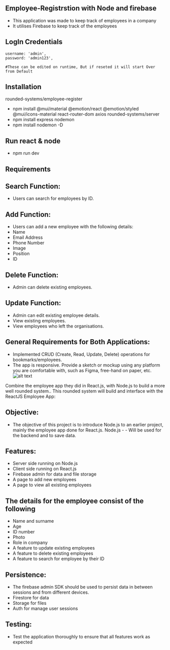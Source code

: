 
## Employee-Registrstion with Node and firebase
- This application was made to keep track of employees in a company
- It utilises Firebase to keep track of the employees 


## LogIn Credentials

    username: 'admin',
    password: 'admin123',

    #These can be edited on runtime, But if reseted it will start Over from Default

## Installation
rounded-systems/employee-register
- npm install @mui/material @emotion/react @emotion/styled @mui/icons-material react-router-dom axios
rounded-systems/server
- npm install express nodemon
- npm install nodemon -D
## Run react & node
- npm run dev
## Requirements
## Search Function:
- Users can search for employees by ID.
## Add Function:
- Users can add a new employee with the following details:
- Name
- Email Address
- Phone Number
- Image
- Position
- ID
## Delete Function: 
- Admin can delete existing employees.
## Update Function: 
- Admin can edit existing employee details.
- View existing employees.
- View employees who left the organisations.
## General Requirements for Both Applications:
- Implemented CRUD (Create, Read, Update, Delete) operations for bookmarks/employees.
- The app is responsive.
Provide a sketch or mockup using any platform you are comfortable with, such as Figma, free-hand on paper, etc.
![alt text](image.png)

Combine the employee app they did in React.js, with Node.js to build a more well rounded system..
This rounded system will build and interface with the ReactJS Employee App:
## Objective:
- The objective of this project is to introduce Node.js to an earlier project, mainly the employee app done for React.js. Node.js - - Will be used for the backend and to save data.

## Features:
- Server side running on Node.js
- Client side running on React.js
- Firebase admin for data and file storage
- A page to add new employees
- A page to view all existing employees
## The details for the employee consist of the following
- Name and surname
- Age
- ID number
- Photo
- Role in company
- A feature to update existing employees
- A feature to delete existing employees
- A feature to search for employee by their ID
## Persistence:
- The firebase admin SDK should be used to persist data in between sessions and from different devices.
- Firestore for data
- Storage for files
- Auth for manage user sessions
## Testing:
- Test the application thoroughly to ensure that all features work as expected
